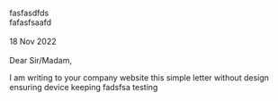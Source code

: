 fasfasdfds  
fafasfsaafd  
\
18 Nov 2022  
\
Dear Sir/Madam,

I am writing to your company website this simple letter without design
ensuring device keeping fadsfsa testing
